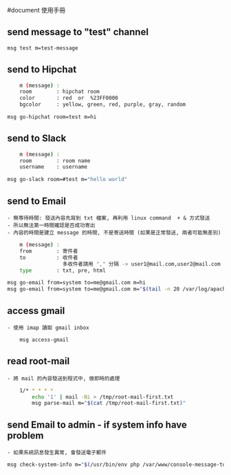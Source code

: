 #document 使用手冊

## send message to "test" channel

```sh
msg test m=test-message
```

## send to Hipchat

```sh
    m (message) :
    room        : hipchat room
    color       : red  or  %23FF0000
    bgcolor     : yellow, green, red, purple, gray, random

msg go-hipchat room=test m=hi
```

## send to Slack

```sh
    m (message) :
    room        : room name
    username    : username
```

```sh
msg go-slack room=#test m="hello world"
```

## send to Email

    - 無等待時間: 發送內容先寫到 txt 檔案, 再利用 linux command  + & 方式發送
    - 所以無法第一時間確認是否成功寄出
    - 內容的時間是建立 message 的時間, 不是寄送時間 (如果是正常發送, 兩者可能無差別)

```sh
    m (message) :
    from        : 寄件者
    to          : 收件者
                  多收件者請用 "," 分隔 -> user1@mail.com,user2@mail.com
    type        : txt, pre, html
```

```sh
msg go-email from=system to=me@gmail.com m=hi
msg go-email from=system to=me@gmail.com m="$(tail -n 20 /var/log/apache2/access.log)" type=pre
```

## access gmail

    - 使用 imap 讀取 gmail inbox

```sh
    msg access-gmail
```

## read root-mail

    - 將 mail 的內容發送到程式中, 做即時的處理

```sh
    1/* * * * *
        echo '1' | mail -Ni > /tmp/root-mail-first.txt
        msg parse-mail m="$(cat /tmp/root-mail-first.txt)"
```

## send Email to admin - if system info have problem

    - 如果系統訊息發生異常, 會發送電子郵件

```sh
msg check-system-info m="$(/usr/bin/env php /var/www/console-message-tool/app/bin/get-system-info.php)"
```
